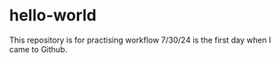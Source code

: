 # hello-world
This repository is for practising workflow
7/30/24 is the first day when I came to Github.
